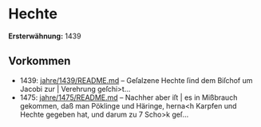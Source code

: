 # Hechte

**Ersterwähnung:** 1439

## Vorkommen
- 1439: [jahre/1439/README.md](../jahre/1439/README.md) – Geſalzene Hechte ſind dem Biſchof um Jacobi zur
| Verehrung geſchi>t...
- 1475: [jahre/1475/README.md](../jahre/1475/README.md) – Nachher aber iſt
| es in Mißbrauch gekommen, daß man Pöklinge und
Häringe, herna<h Karpfen und Hechte gegeben hat, und
darum zu 7 Scho>k geſ...
